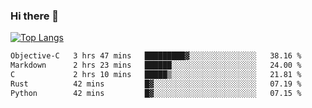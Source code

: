### Hi there 👋

<!--
**3Xpl0it3r/3Xpl0it3r** is a ✨ _special_ ✨ repository because its `README.md` (this file) appears on your GitHub profile.

Here are some ideas to get you started:

- 🔭 I’m currently working on ...
- 🌱 I’m currently learning ...
- 👯 I’m looking to collaborate on ...
- 🤔 I’m looking for help with ...
- 💬 Ask me about ...
- 📫 How to reach me: ...
- 😄 Pronouns: ...
- ⚡ Fun fact: ...
-->


[![Top Langs](https://github-readme-stats.vercel.app/api/top-langs/?username=3Xpl0it3r&layout=compact)](https://github.com/3Xpl0it3r/3Xpl0it3r)

<!--START_SECTION:waka-->

```txt
Objective-C   3 hrs 47 mins   █████████▓░░░░░░░░░░░░░░░   38.16 %
Markdown      2 hrs 23 mins   ██████░░░░░░░░░░░░░░░░░░░   24.00 %
C             2 hrs 10 mins   █████▒░░░░░░░░░░░░░░░░░░░   21.81 %
Rust          42 mins         █▓░░░░░░░░░░░░░░░░░░░░░░░   07.19 %
Python        42 mins         █▓░░░░░░░░░░░░░░░░░░░░░░░   07.15 %
```

<!--END_SECTION:waka-->

